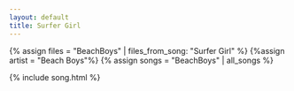 ```yaml
---
layout: default
title: Surfer Girl
---
```


{% assign files = "BeachBoys" | files_from_song: "Surfer Girl" %}
{%assign artist = "Beach Boys"%}
{% assign songs = "BeachBoys" | all_songs %}

 
{% include song.html %}
